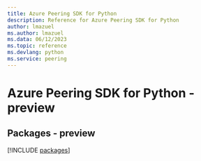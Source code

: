 ```yaml
---
title: Azure Peering SDK for Python
description: Reference for Azure Peering SDK for Python
author: lmazuel
ms.author: lmazuel
ms.data: 06/12/2023
ms.topic: reference
ms.devlang: python
ms.service: peering
---
```

# Azure Peering SDK for Python - preview
## Packages - preview
[!INCLUDE [packages](peering-index.md)]